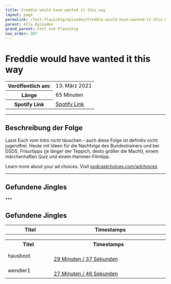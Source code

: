 ```yaml
---
title: Freddie would have wanted it this way
layout: page
permalink: /fest-flauschig/episoden/Freddie-would-have-wanted-it-this-way
parent: Alle Episoden
grand_parent: Fest und Flauschig
nav_order: 307
---
```


# Freddie would have wanted it this way
<table class="resp-table dcf-table dcf-table-responsive dcf-table-bordered dcf-table-striped dcf-w-100%">
                    <tbody>
                        <tr>
                            <th scope="row">Veröffentlich am:</th>
                            <td data-label="Veröffentlich am:">13. März 2021</td>
                        </tr>
                        <tr>
                            <th scope="row">Länge </th>
                            <td data-label="Länge ">65 Minuten</td>
                        </tr><tr>
                                <th scope="row">Spotify Link</th>
                                <td data-label="Spotify Link"><a href="https://open.spotify.com/episode/04UKaoHTtxLvSjzkJS2ETs">Spotify Link</a></td>
                            </tr></tbody>
                </table>

***

## Beschreibung der Folge

<div>
<p>Lasst Euch vom Intro nicht täuschen - auch diese Folge ist definitiv nicht jugendfrei. Heute mit Ideen für die Nachfolge des Bundestrainers und bei DSDS, Frisurtipps (je länger der Teppich, desto größer die Macht), einem märchenhaften Quiz und einem Hammer-Filmtipp.</p><p> </p><p>Learn more about your ad choices. Visit <a href="https://podcastchoices.com/adchoices">podcastchoices.com/adchoices</a></p>  
</div>

***

## Gefundene Jingles

<table style="display: table;">
                                    <tr>
                                        <th class="tableColumnTitle">Titel</th>
                                        <th class="tableColumnTimestamps">Timestamps</th>
                                    </tr>
                                    ***

## Gefundene Jingles

<table style="display: table;">
                                    <tr>
                                        <th class="tableColumnTitle">Titel</th>
                                        <th class="tableColumnTimestamps">Timestamps</th>
                                    </tr>
                                    <tr>
                                <td markdown="span"  class="tableColumnTitle">hausboot</td>
                                <td markdown="span" class="tableColumnTimestamps">
                                <br>
                                <a href="https://open.spotify.com/episode/04UKaoHTtxLvSjzkJS2ETs?t=1777">
                                29 Minuten / 37 Sekunden</a>
                                </td></tr><tr>
                                <td markdown="span"  class="tableColumnTitle">wendler1</td>
                                <td markdown="span" class="tableColumnTimestamps">
                                <br>
                                <a href="https://open.spotify.com/episode/04UKaoHTtxLvSjzkJS2ETs?t=1666">
                                27 Minuten / 46 Sekunden</a>
                                </td></tr></table>
